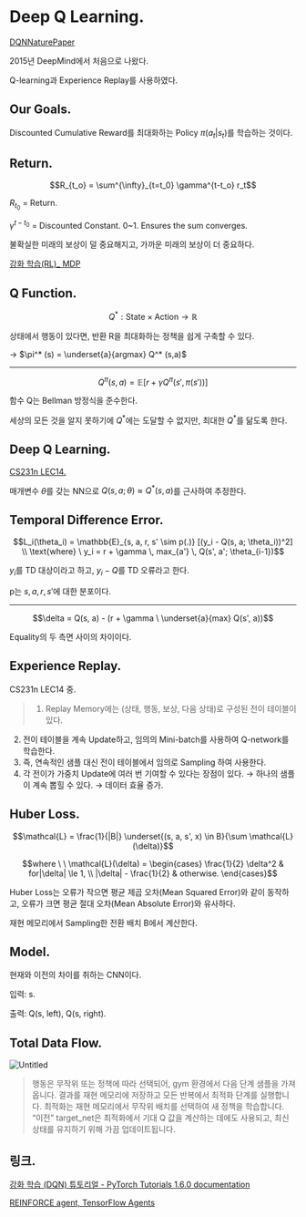 # Deep Q Learning.
[DQNNaturePaper](https://storage.googleapis.com/deepmind-media/dqn/DQNNaturePaper.pdf)

2015년 DeepMind에서 처음으로 나왔다.

Q-learning과 Experience Replay를 사용하였다.

## Our Goals.

Discounted Cumulative Reward를 최대화하는 Policy $\pi (a_t|s_t)$를 학습하는 것이다.

## Return.

$$R_{t_o} = \sum^{\infty}_{t=t_0} \gamma^{t-t_o} r_t$$

$R_{t_0}$ = Return.

$\gamma^{t-t_0}$ = Discounted Constant. 0~1. Ensures the sum converges.

불확실한 미래의 보상이 덜 중요해지고, 가까운 미래의 보상이 더 중요하다.

[강화 학습(RL)_ MDP](https://brunch.co.kr/@minkh/3)

## Q Function.

$$Q^* : \text{State} \times \text{Action} → \mathbb{R}$$

상태에서 행동이 있다면, 반환 R을 최대화하는 정책을 쉽게 구축할 수 있다.

→ $\pi^* (s) = \underset{a}{argmax} Q^* (s,a)$

---

$$Q^{\pi}(s, a) = \mathbb{E} [r + \gamma Q^{\pi} (s', \pi(s'))]$$

함수 Q는 Bellman 방정식을 준수한다.

세상의 모든 것을 알지 못하기에 $Q^*$에는 도달할 수 없지만, 최대한 $Q^*$를 닮도록 한다.

## Deep Q Learning.
[CS231n LEC14.](https://www.notion.so/CS231n-LEC14-e8df1ca4cbe943e1818c2288e08902a3)

매개변수 $\theta$를 갖는 NN으로 $Q(s, a; \theta) \approx Q^*(s, a)$를 근사하여 추정한다.

## Temporal Difference Error.
$$L_i(\theta_i) = \mathbb{E}_{s, a, r, s' \sim p(.)} [(y_i - Q(s, a; \theta_i))^2] \\ \text{where} \ y_i = r + \gamma \,  max_{a'} \, Q(s', a'; \theta_{i-1})$$

$y_i$를 TD 대상이라고 하고, $y_i - Q$를 TD 오류라고 한다.

p는 $s, a, r, s'$에 대한 분포이다.

---

$$\delta = Q(s, a) - (r + \gamma \ \underset{a}{max} Q(s', a))$$

Equality의 두 측면 사이의 차이이다.

## Experience Replay.

CS231n LEC14 중.

> 1. Replay Memory에는 (상태, 행동, 보상, 다음 상태)로 구성된 전이 테이블이 있다.
2. 전이 테이블을 계속 Update하고, 임의의 Mini-batch를 사용하여 Q-network를 학습한다.
3. 즉, 연속적인 샘플 대신 전이 테이블에서 임의로 Sampling 하여 사용한다.
4. 각 전이가 가중치 Update에 여러 번 기여할 수 있다는 장점이 있다. → 하나의 샘플이 계속 뽑힐 수 있다. → 데이터 효율 증가.

## Huber Loss.

$$\mathcal{L} = \frac{1}{|B|} \underset{(s, a, s', x) \in B}{\sum \mathcal{L}(\delta)}$$

$$where \ \ \mathcal{L}(\delta) = \begin{cases} \frac{1}{2} \delta^2 & for|\delta| \le 1, \\ |\delta| - \frac{1}{2} & otherwise.
\end{cases}$$

Huber Loss는 오류가 작으면 평균 제곱 오차(Mean Squared Error)와 같이 동작하고, 오류가 크면 평균 절대 오차(Mean Absolute Error)와 유사하다.

재현 메모리에서 Sampling한 전환 배치 B에서 계산한다.

## Model.

현재와 이전의 차이를 취하는 CNN이다.

입력: s.

출력: Q(s, left), Q(s, right).

## Total Data Flow.

![Untitled](https://user-images.githubusercontent.com/66259854/110951345-4e74cb00-8388-11eb-841e-f331e7c237fb.png)

> 행동은 무작위 또는 정책에 따라 선택되어, gym 환경에서 다음 단계 샘플을 가져옵니다. 결과를 재현 메모리에 저장하고 모든 반복에서 최적화 단계를 실행합니다. 최적화는 재현 메모리에서 무작위 배치를 선택하여 새 정책을 학습합니다. “이전” target_net은 최적화에서 기대 Q 값을 계산하는 데에도 사용되고, 최신 상태를 유지하기 위해 가끔 업데이트됩니다.

## 링크.

[강화 학습 (DQN) 튜토리얼 - PyTorch Tutorials 1.6.0 documentation](https://tutorials.pytorch.kr/intermediate/reinforcement_q_learning.html)

[REINFORCE agent, TensorFlow Agents](https://www.tensorflow.org/agents/tutorials/6_reinforce_tutorial)
